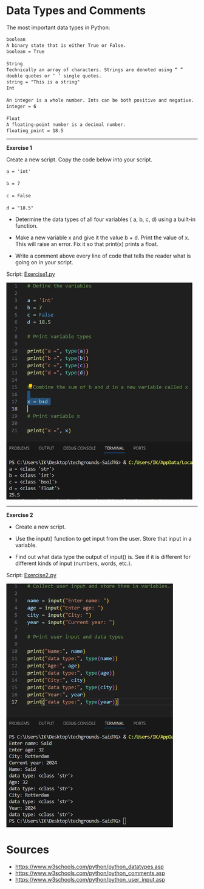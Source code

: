 #  Data Types and Comments

The most important data types in Python:


    boolean
    A binary state that is either True or False.
    boolean = True

    String
    Technically an array of characters. Strings are denoted using “ ” double quotes or ‘ ’ single quotes.
    string = "This is a string"
    Int

    An integer is a whole number. Ints can be both positive and negative.
    integer = 6

    Float
    A floating-point number is a decimal number.
    floating_point = 18.5

---

__Exercise 1__

Create a new script.
Copy the code below into your script.

    a = 'int'

    b = 7

    c = False

    d = "18.5"

* Determine the data types of all four variables ( a, b, c, d) using a built-in function.

* Make a new variable x and give it the value b + d. Print the value of x. This will raise an error. Fix it so that print(x) prints a float.

* Write a comment above every line of code that tells the reader what is going on in your script.

Script: [Exercise1.py](Python.py/09_3_DataTypesAndComments_1.py)

![Alt text](../00_includes/09_3_DataTypesAndComments_1.2.JPG)

---

__Exercise 2__

* Create a new script.

* Use the input() function to get input from the user. Store that input in a variable.

* Find out what data type the output of input() is. See if it is different for different kinds of input (numbers, words, etc.).

Script: [Exercise2.py](Python.py/09_3_DataTypesAndComments_2.py)

![Alt text](../00_includes/09_03_DataTypesAndComments_2.JPG)
# Sources

* https://www.w3schools.com/python/python_datatypes.asp
* https://www.w3schools.com/python/python_comments.asp
* https://www.w3schools.com/python/python_user_input.asp
